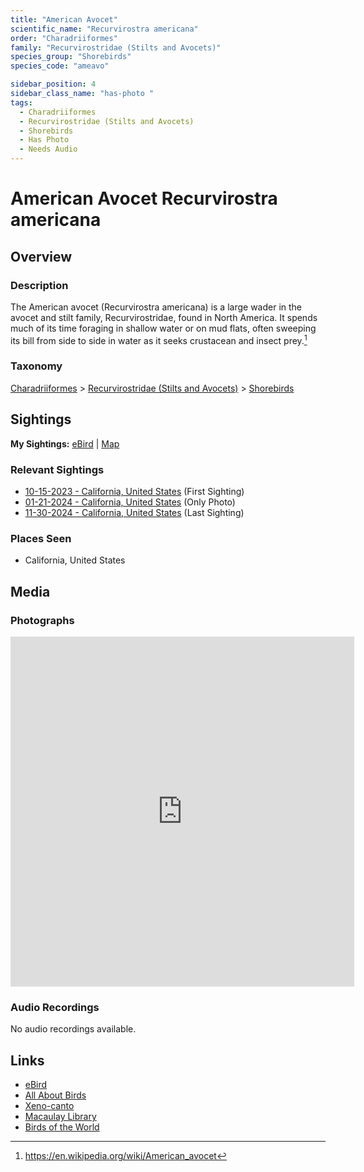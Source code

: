 ```yaml
---
title: "American Avocet"
scientific_name: "Recurvirostra americana"
order: "Charadriiformes"
family: "Recurvirostridae (Stilts and Avocets)"
species_group: "Shorebirds"
species_code: "ameavo"

sidebar_position: 4
sidebar_class_name: "has-photo "
tags: 
  - Charadriiformes
  - Recurvirostridae (Stilts and Avocets)
  - Shorebirds
  - Has Photo
  - Needs Audio
---
```


# American Avocet <span className='sci_name'>Recurvirostra americana</span>

## Overview

### Description
The American avocet (Recurvirostra americana) is a large wader in the avocet and stilt family, Recurvirostridae, found in North America. It spends much of its time foraging in shallow water or on mud flats, often sweeping its bill from side to side in water as it seeks crustacean and insect prey.[^1]

[^1]: https://en.wikipedia.org/wiki/American_avocet

### Taxonomy
[Charadriiformes](/tags/charadriiformes) > [Recurvirostridae (Stilts and Avocets)](/tags/recurvirostridae-stilts-and-avocets) > [Shorebirds](/tags/shorebirds)


## Sightings

**My Sightings:** [eBird](https://ebird.org/lifelist?r=world&time=life&spp=ameavo) | [Map](/map?species_code=ameavo)

### Relevant Sightings

* [10-15-2023 - California, United States](https://ebird.org/checklist/S152332833) (First Sighting)
* [01-21-2024 - California, United States](https://ebird.org/checklist/S159471387) (Only Photo)
* [11-30-2024 - California, United States](https://ebird.org/checklist/S204074627) (Last Sighting)

### Places Seen

* California, United States



## Media
### Photographs
<iframe src="https://macaulaylibrary.org/asset/627928139/embed" width="550" height="560" frameborder="0" allowfullscreen></iframe>

### Audio Recordings
No audio recordings available.

## Links
* [eBird](https://ebird.org/species/ameavo) 
* [All About Birds](https://www.allaboutbirds.org/guide/ameavo) 
* [Xeno-canto](https://www.xeno-canto.org/species/recurvirostra-americana) 
* [Macaulay Library](https://search.macaulaylibrary.org/catalog?taxonCode=ameavo&sort=rating_rank_desc)
* [Birds of the World](https://birdsoftheworld.org/bow/species/ameavo)
